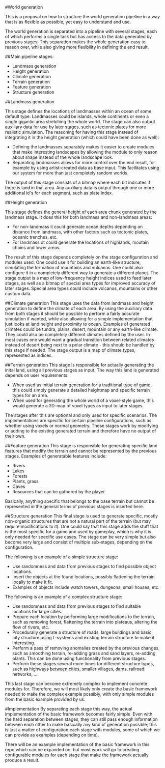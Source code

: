 #World generation

This is a proposal on how to structure the world generation pipeline in a way that is as flexible as possible, yet easy to understand and use.

The world generation is separated into a pipeline with several stages, each of which performs a single task but has access to the data generated by previous stages. This separation makes the whole generation easy to reason over, while also giving more flexibility in defining the end result.

##Main pipeline stages:
 - Landmass generation
 - Height generation
 - Climate generation
 - Terrain generation
 - Feature generation
 - Structure generation

##Landmass generation

This stage defines the locations of landmasses within an ocean of some default type. Landmasses could be islands, whole continents or even a single gigantic area stretching the whole world.
The stage can also output auxiliary data for use by later stages, such as tectonic plates for more realistic simulation.
The reasoning for having this stage instead of integrating it in the height generation (which could have been done as well):
 - Defining the landmasses separately makes it easier to create modules that make interesting landscapes by allowing the module to only reason about shape instead of the whole landscape look.
 - Separating landmasses allows for more control over the end result, for example by using artist-created data as base input. This facilitates using our system for more than just completely random worlds.

The output of this stage consists of a bitmap where each bit indicates if there is land in that area.
Any auxiliary data is output through one or more additional id's for each segment, such as plate index. 

##Height generation

This stage defines the general height of each area chunk generated by the landmass stage. It does this for both landmass and non-landmass areas:
 - For non-landmass it could generate ocean depths depending on distance from landmass, with other factors such as tectonic plates, oceanic trenches, etc.
 - For landmass ot could generate the locations of highlands, moutain chains and lower areas.

The result of this stage depends completely on the stage configuration and modules used. One could use it for building an earth-like structure, simulating the formation of mountains and vulcanos. One could also configure it in a completely different way to generate a different planet.
The stage output is a map of low-frequency height indices used to feed later stages, as well as a bitmap of special area types for improved accuracy of later stages. Special area types could include volcanos, mountains or other custom data.

##Climate generation
This stage uses the data from landmass and height generation to define the climate of each area. By using the auxiliary data from both stages it should be possible to perform a fairly accurate simulation if wanted, while also allowing for a simple implementation that just looks at land height and proximity to ocean.
Examples of generated climates could be tundra, plains, desert, mountain or any earth-like climate. They could also be completely different climates defined by the user.
In most cases one would want a gradual transition between related climates instead of desert being next to a polar climate - this should be handled by this stage if needed.
The stage output is a map of climate types, represented as indices.

##Terrain generation
This stage is responsible for actually generating the inital land, using all previous stages as input. The way this land is generated depends on user requirements:
 - When used as initial terrain generation for a traditional type of game, this could simply generate a detailed heightmap and specific terrain types for an area.
 - When used for generating the whole world of a voxel-style game, this would generate a 3D-map of voxel types as input to later stages.

The stages after this are optional and only used for specific scenarios. The implementations are specific for certain pipeline configurations, such as whether using voxels or normal geometry. These stages work by modifying or adding to the existing generated terrain and therefore have no output of their own.

##Feature generation
This stage is responsible for generating specific land features that modify the terrain and cannot be represented by the previous stages. Examples of generatable features include:
 - Rivers
 - Lakes
 - Forests
 - Plants, grass
 - Caves
 - Resources that can be gathered by the player.

Basically, anything specific that belongs to the base terrain but cannot be represented in the general terms of previous stages is inserted here.

##Structure generation
This final stage is used to generate specific, mostly non-organic structures that are not a natural part of the terrain (but may require modifications to it).
One could say that this stage adds the stuff that is the most specific for a game and used by gameplay, which is why it is only needed for specific use cases.
The stage can be very simple but also become very large and consist of multiple sub-stages, depending on the configuration.

The following is an example of a simple structure stage:
 - Use randomness and data from previous stages to find possible object locations.
 - Insert the objects at the found locations, possibly flattening the terrain locally to make it fit.
 - Examples of objects include watch towers, dungeons, small houses, etc.

The following is an example of a complex structure stage:
 - Use randomness and data from previous stages to find suitable locations for large cities.
 - Prepare each location by performing large modifications to the terrain, such as removing forest, flattening the terrain into plateaus, altering the flow of rivers, etc.
 - Procedurally generate a structure of roads, large buildings and basic city structure using L-systems and existing terrain structure to make it interesting.
 - Perform a pass of removing anomalies created by the previous changes, such as smoothing terrain, re-adding grass and sand layers, re-adding plants. This can be done using functionality from previous stages.
 - Perform these stages several more times for different structure types, such as highways between cities, smaller villages, dams, railroad networks, ...

This last stage can become extremely complex to implement concrete modules for. Therefore, we will most likely only create the basic framework needed to make the complex example possibly, with only simple modules from the basic example provided by us.

#Implementation
By separating each stage this way, the actual implementation of the basic framework becomes fairly simple. 
Even with the hard separation between stages, they can still pass enough information between each other to make basically any kind of generation possible; this is just a matter of configuration each stage with modules, some of which we can provide as examples (depending on time).

There will be an example implementation of the basic framework in this repo which can be expanded on, but most work will go to creating configurable modules for each stage that make the framework actually produce a result.
